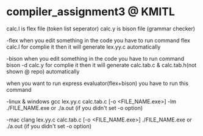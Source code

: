 # compiler_assignment3 @ KMITL

calc.l is flex file (token list seperator)
calc.y is bison file (grammar checker)

-flex
when you edit something in the code you have to run command
flex calc.l
for complie it then it will generate lex.yy.c automatically

-bison
when you edit something in the code you have to run command
bison -d calc.y
for complie it then it will generate calc.tab.c & calc.tab.h(not shown @ repo) automatically

when you want to run express evaluator(flex+bison) you have to run this command

-linux & windows
gcc lex.yy.c calc.tab.c [-o <FILE_NAME.exe>] -lm 
./FILE_NAME.exe or 
./a.out (if you didn't set -o option)

-mac
clang lex.yy.c calc.tab.c [-o <FILE_NAME.exe>] 
./FILE_NAME.exe or 
./a.out (if you didn't set -o option)
